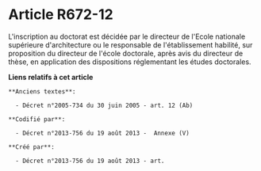 # Article R672-12

L'inscription au doctorat est décidée par le directeur de l'Ecole nationale supérieure d'architecture ou le responsable de
l'établissement habilité, sur proposition du directeur de l'école doctorale, après avis du directeur de thèse, en application
des dispositions réglementant les études doctorales.

**Liens relatifs à cet article**

	**Anciens textes**:

	  - Décret n°2005-734 du 30 juin 2005 - art. 12 (Ab)

	**Codifié par**:

	  - Décret n°2013-756 du 19 août 2013 -  Annexe (V)

	**Créé par**:

	  - Décret n°2013-756 du 19 août 2013 - art.
